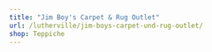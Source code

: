 ```yaml
---
title: "Jim Boy's Carpet & Rug Outlet"
url: /lutherville/jim-boys-carpet-und-rug-outlet/
shop: Teppiche
---
```

